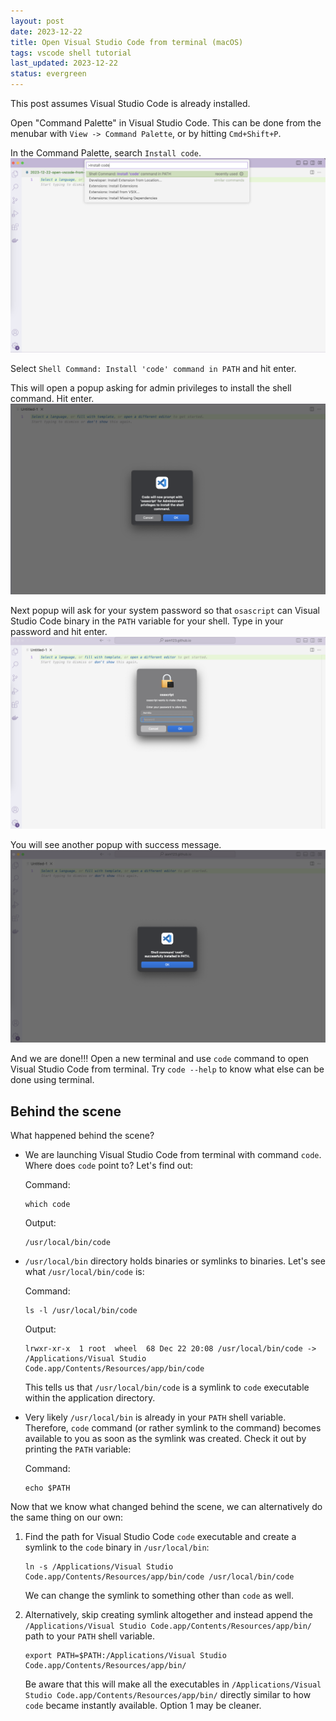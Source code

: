 ```yaml
---
layout: post
date: 2023-12-22
title: Open Visual Studio Code from terminal (macOS)
tags: vscode shell tutorial
last_updated: 2023-12-22
status: evergreen
---
```


This post assumes Visual Studio Code is already installed.

Open "Command Palette" in Visual Studio Code. This can be done from the menubar with `View -> Command Palette`, or by hitting `Cmd+Shift+P`.

In the Command Palette, search `Install code`.
![Alt text](/assets/images/vscode-terminal-command-palette.png)

Select `Shell Command: Install 'code' command in PATH` and hit enter.

This will open a popup asking for admin privileges to install the shell command.  Hit enter.
![Alt text](/assets/images/vscode-terminal-pop-up-1.png)

Next popup will ask for your system password so that `osascript` can Visual Studio Code binary in the `PATH` variable for your shell. Type in your password and hit enter.
![Alt text](/assets/images/vscode-terminal-password-pop-up.png)

You will see another popup with success message. 
![Alt text](/assets/images/vscode-install-successful.png)

And we are done!!! Open a new terminal and use `code` command to open Visual Studio Code from terminal. Try `code --help` to know what else can be done using terminal.

## Behind the scene

What happened behind the scene?

* We are launching Visual Studio Code from terminal with command `code`. Where does `code` point to? Let's find out:

    Command:
    ```shell
    which code
    ```

    Output:
    ```shell
    /usr/local/bin/code
    ```

* `/usr/local/bin` directory holds binaries or symlinks to binaries. Let's see what `/usr/local/bin/code` is:

    Command:
    ```shell
    ls -l /usr/local/bin/code
    ```
    Output:
    ```
    lrwxr-xr-x  1 root  wheel  68 Dec 22 20:08 /usr/local/bin/code -> /Applications/Visual Studio Code.app/Contents/Resources/app/bin/code
    ```
    This tells us that `/usr/local/bin/code` is a symlink to `code` executable within the application directory.

* Very likely `/usr/local/bin` is already in your `PATH` shell variable. Therefore, `code` command (or rather symlink to the command) becomes available to you as soon as the symlink was created. Check it out by printing the `PATH` variable:

    Command:
    ```shell
    echo $PATH
    ```

Now that we know what changed behind the scene, we can alternatively do the same thing on our own:

1. Find the path for Visual Studio Code `code` executable and create a symlink to the `code` binary in `/usr/local/bin`:
    ```
    ln -s /Applications/Visual Studio Code.app/Contents/Resources/app/bin/code /usr/local/bin/code
    ```
    
    We can change the symlink to something other than `code` as well.

2. Alternatively, skip creating symlink altogether and instead append the `/Applications/Visual Studio Code.app/Contents/Resources/app/bin/` path to your `PATH` shell variable.
    ```
    export PATH=$PATH:/Applications/Visual Studio Code.app/Contents/Resources/app/bin/
    ```
    Be aware that this will make all the executables in `/Applications/Visual Studio Code.app/Contents/Resources/app/bin/` directly similar to how `code` became instantly available. Option 1 may be cleaner.